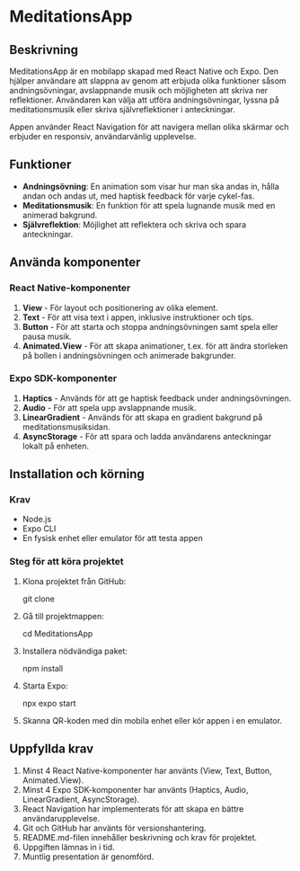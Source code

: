 # MeditationsApp

## Beskrivning

MeditationsApp är en mobilapp skapad med React Native och Expo. Den hjälper användare att slappna av genom att erbjuda olika funktioner såsom andningsövningar, avslappnande musik och möjligheten att skriva ner reflektioner. Användaren kan välja att utföra andningsövningar, lyssna på meditationsmusik eller skriva självreflektioner i anteckningar.

Appen använder React Navigation för att navigera mellan olika skärmar och erbjuder en responsiv, användarvänlig upplevelse.

## Funktioner

- **Andningsövning**: En animation som visar hur man ska andas in, hålla andan och andas ut, med haptisk feedback för varje cykel-fas.
- **Meditationsmusik**: En funktion för att spela lugnande musik med en animerad bakgrund.
- **Självreflektion**: Möjlighet att reflektera och skriva och spara anteckningar.

## Använda komponenter

### React Native-komponenter

1. **View** - För layout och positionering av olika element.
2. **Text** - För att visa text i appen, inklusive instruktioner och tips.
3. **Button** - För att starta och stoppa andningsövningen samt spela eller pausa musik.
4. **Animated.View** - För att skapa animationer, t.ex. för att ändra storleken på bollen i andningsövningen och animerade bakgrunder.

### Expo SDK-komponenter

1. **Haptics** - Används för att ge haptisk feedback under andningsövningen.
2. **Audio** - För att spela upp avslappnande musik.
3. **LinearGradient** - Används för att skapa en gradient bakgrund på meditationsmusiksidan.
4. **AsyncStorage** - För att spara och ladda användarens anteckningar lokalt på enheten.

## Installation och körning

### Krav

- Node.js
- Expo CLI
- En fysisk enhet eller emulator för att testa appen

### Steg för att köra projektet

1. Klona projektet från GitHub:

   git clone <Ditt-Repo-URL>

2. Gå till projektmappen:

   cd MeditationsApp

3. Installera nödvändiga paket:

   npm install

4. Starta Expo:

   npx expo start

5. Skanna QR-koden med din mobila enhet eller kör appen i en emulator.

## Uppfyllda krav

1. Minst 4 React Native-komponenter har använts (View, Text, Button, Animated.View).
2. Minst 4 Expo SDK-komponenter har använts (Haptics, Audio, LinearGradient, AsyncStorage).
3. React Navigation har implementerats för att skapa en bättre användarupplevelse.
4. Git och GitHub har använts för versionshantering.
5. README.md-filen innehåller beskrivning och krav för projektet.
6. Uppgiften lämnas in i tid.
7. Muntlig presentation är genomförd.
